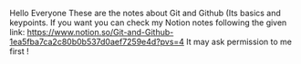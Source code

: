 Hello Everyone
These are the notes about Git and Github (Its basics and keypoints.
If you want you can check my Notion notes following the given link:
https://www.notion.so/Git-and-Github-1ea5fba7ca2c80b0b537d0aef7259e4d?pvs=4
It may ask permission to me first ! 
